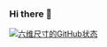 ### Hi there 👋

<!--
**liuweichicun/liuweichicun** is a ✨ _special_ ✨ repository because its `README.md` (this file) appears on your GitHub profile.

Here are some ideas to get you started:

- 🔭 I’m currently working on ...
- 🌱 I’m currently learning ...
- 👯 I’m looking to collaborate on ...
- 🤔 I’m looking for help with ...
- 💬 Ask me about ...
- 📫 How to reach me: ...
- 😄 Pronouns: ...
- ⚡ Fun fact: ...
-->

[![六维尺寸的GitHub状态](https://github-readme-stats.vercel.app/api?username=liuweichicun)](https://github.com/liuweichicun/github-readme-stats)
